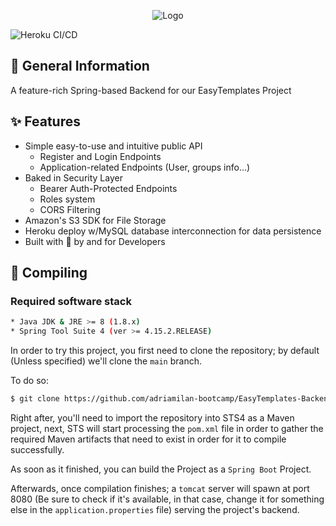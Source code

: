 <p align="center">
<picture>
  <source media="(prefers-color-scheme: light)" srcset="https://raw.githubusercontent.com/adriamilan-bootcamp/EasyTemplates-Backend/main/res/logo_dark.png">
  <source media="(prefers-color-scheme: dark)" srcset="https://raw.githubusercontent.com/adriamilan-bootcamp/EasyTemplates-Backend/main/res/logo_light.png">
  <img alt="Logo">
</picture>
</p>

![Heroku CI/CD](https://pyheroku-badge.herokuapp.com/?app=easy-templates-backend&path=/&style=flat)

## 📃 General Information

A feature-rich Spring-based Backend for our EasyTemplates Project

## ✨ Features

* Simple easy-to-use and intuitive public API
  - Register and Login Endpoints
  - Application-related Endpoints (User, groups info...)
* Baked in Security Layer
  - Bearer Auth-Protected Endpoints
  - Roles system
  - CORS Filtering
* Amazon's S3 SDK for File Storage
* Heroku deploy w/MySQL database interconnection for data persistence
* Built with 💙 by and for Developers

## 🔧 Compiling

### Required software stack

```bash
* Java JDK & JRE >= 8 (1.8.x)
* Spring Tool Suite 4 (ver >= 4.15.2.RELEASE)
```

In order to try this project, you first need to clone the repository; by default (Unless specified) we'll clone the ```main``` branch.

To do so:

```bash
$ git clone https://github.com/adriamilan-bootcamp/EasyTemplates-Backend
```

Right after, you'll need to import the repository into STS4 as a Maven project, next, STS will start processing the ```pom.xml``` file in order to gather the required Maven artifacts that need to exist in order for it to compile successfully.

As soon as it finished, you can build the Project as a ```Spring Boot``` Project.

Afterwards, once compilation finishes; a ```tomcat``` server will spawn at port 8080 (Be sure to check if it's available, in that case, change it for something else in the ```application.properties``` file) serving the project's backend.
